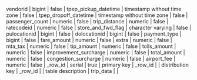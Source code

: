  
 
 vendorid              | bigint                      | false     |
 tpep_pickup_datetime  | timestamp without time zone | false     |
 tpep_dropoff_datetime | timestamp without time zone | false     |
 passenger_count       | numeric                     | false     |
 trip_distance         | numeric                     | false     |
 ratecodeid            | numeric                     | false     |
 store_and_fwd_flag    | character varying           | false     |
 pulocationid          | bigint                      | false     |
 dolocationid          | bigint                      | false     |
 payment_type          | bigint                      | false     |
 fare_amount           | numeric                     | false     |
 extra                 | numeric                     | false     |
 mta_tax               | numeric                     | false     |
 tip_amount            | numeric                     | false     |
 tolls_amount          | numeric                     | false     |
 improvement_surcharge | numeric                     | false     |
 total_amount          | numeric                     | false     |
 congestion_surcharge  | numeric                     | false     |
 airport_fee           | numeric                     | false     |
 _row_id               | serial                      | true      |
 primary key           | _row_id                     |           |
 distribution key      | _row_id                     |           |
 table description     | trip_data                   |           |

